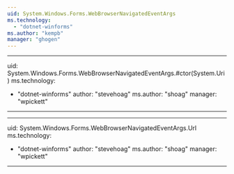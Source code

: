 ```yaml
---
uid: System.Windows.Forms.WebBrowserNavigatedEventArgs
ms.technology: 
  - "dotnet-winforms"
ms.author: "kempb"
manager: "ghogen"
---
```


---
uid: System.Windows.Forms.WebBrowserNavigatedEventArgs.#ctor(System.Uri)
ms.technology: 
  - "dotnet-winforms"
author: "stevehoag"
ms.author: "shoag"
manager: "wpickett"
---

---
uid: System.Windows.Forms.WebBrowserNavigatedEventArgs.Url
ms.technology: 
  - "dotnet-winforms"
author: "stevehoag"
ms.author: "shoag"
manager: "wpickett"
---
